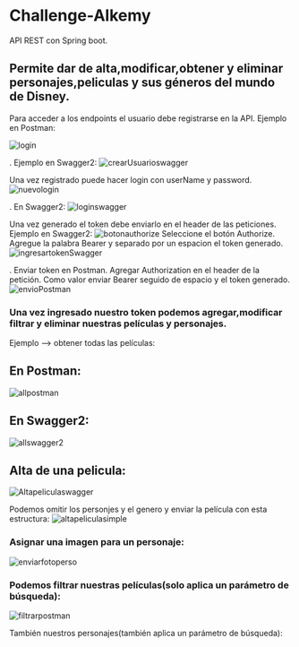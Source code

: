 # Challenge-Alkemy
API REST con Spring boot.

## Permite dar de alta,modificar,obtener y eliminar personajes,peliculas y sus géneros del mundo de Disney.
Para acceder a los endpoints el usuario debe registrarse en la API.
Ejemplo en Postman:

![login](https://user-images.githubusercontent.com/50058025/148308138-dc8ef87c-d619-41ed-8531-f459db1db548.png)

. Ejemplo en Swagger2:
![crearUsuarioswagger](https://user-images.githubusercontent.com/50058025/148323718-ff09404f-9bed-44da-b88e-1c8cc0be9eab.png)

Una vez registrado puede hacer login con userName y password.
![nuevologin](https://user-images.githubusercontent.com/50058025/148308834-5fe9a2c5-c580-4031-8b94-a08490e9da61.png)

. En Swagger2:
![loginswagger](https://user-images.githubusercontent.com/50058025/148323872-46c1b850-5daa-49e1-83aa-d64a082148fd.png)

Una vez generado el token debe enviarlo en el header de las peticiones.
Ejemplo en Swagger2:
![botonauthorize](https://user-images.githubusercontent.com/50058025/148324043-84995b9c-41f1-4e21-bf46-900e8bbb1988.png)
Seleccione el botón Authorize. Agregue la palabra Bearer y separado por un espacion el token generado.
![ingresartokenSwagger](https://user-images.githubusercontent.com/50058025/148324222-36473675-0dc2-4624-9d16-33833cb2db6e.png)

. Enviar token en Postman. Agregar Authorization en el header de la petición.
Como valor enviar Bearer seguido de espacio y el token generado.
![envioPostman](https://user-images.githubusercontent.com/50058025/148325101-68b64dc6-3f2c-485e-ad34-ef8e0dec1fec.png)

### Una vez ingresado nuestro token podemos agregar,modificar filtrar y eliminar nuestras películas y personajes.
Ejemplo --> obtener todas las películas:
## En Postman:
![allpostman](https://user-images.githubusercontent.com/50058025/148326522-82cadec6-5024-4e8e-bfaf-401159d4fe14.png)
## En Swagger2:
![allswagger2](https://user-images.githubusercontent.com/50058025/148326636-b7ba27ac-0580-4d12-8db1-a0fb20a32384.png)

## Alta de una pelicula:
 ![Altapeliculaswagger](https://user-images.githubusercontent.com/50058025/148327880-e7e5daa5-8069-458c-a544-8d192053092f.png)
 
 Podemos omitir los personjes y el genero y enviar la película con esta estructura:
 ![altapeliculasimple](https://user-images.githubusercontent.com/50058025/148327991-615c8316-ec6e-4cc1-93a7-d34da63300a1.png)
 
 ### Asignar una imagen para un personaje:
 ![enviarfotoperso](https://user-images.githubusercontent.com/50058025/148328468-da72a787-8db0-44be-84bc-a0aa81a09c2b.png)

### Podemos filtrar nuestras películas(solo aplica un parámetro de búsqueda):
![filtrarpostman](https://user-images.githubusercontent.com/50058025/148329143-815d29e2-3753-4b62-bf4e-271d0463d385.png)

También nuestros personajes(también aplica un parámetro de búsqueda):






